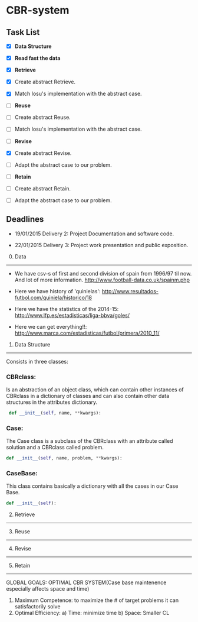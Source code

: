 CBR-system
==========

Task List
---------
- [x] **Data Structure**
- [x] **Read fast the data**
- [x] **Retrieve**
 - [x] Create abstract Retrieve.
 - [x] Match Iosu's implementation with the abstract case.
- [ ] **Reuse**
 - [ ] Create abstract Reuse.
 - [ ] Match Iosu's implementation with the abstract case.
- [ ] **Revise**
 - [x] Create abstract Revise.
 - [ ] Adapt the abstract case to our problem.
- [ ] **Retain**
 - [ ] Create abstract Retain.
 - [ ] Adapt the abstract case to our problem.


Deadlines
----------

- 19/01/2015 Delivery 2: Project Documentation and software code.

- 22/01/2015 Delivery 3: Project work presentation and public exposition.
0. Data
-------
   - We have csv-s of first and second division of spain from 1996/97 til now. And lot of more information.
                        http://www.football-data.co.uk/spainm.php

   - Here we have history of 'quinielas': http://www.resultados-futbol.com/quiniela/historico/18
   
   - Here we have the statistics of the 2014-15: http://www.lfp.es/estadisticas/liga-bbva/goles/
   
   - Here we can get everything!!: http://www.marca.com/estadisticas/futbol/primera/2010_11/

1. Data Structure
-----------------
Consists in three classes:

### CBRclass:
Is an abstraction of an object class, which can contain other instances of CBRclass 
in a dictionary of classes and can also contain other data structures in the attributes 
dictionary.

```python
 def __init__(self, name, **kwargs):
```

### Case:
The Case class is a subclass of the CBRclass with an attribute called solution and a CBRclass
called problem.

```python
def __init__(self, name, problem, **kwargs):
```

### CaseBase:
This class contains basically a dictionary with all the cases in our Case Base. 

```python
def __init__(self):
```

2. Retrieve
-----------

3. Reuse
--------

4. Revise
---------

5. Retain
---------



GLOBAL GOALS: OPTIMAL CBR SYSTEM(Case base maintenence especially affects space and time)

1.  Maximum Competence: to maximize the # of target problems it can satisfactorily solve
2.  Optimal Efficiency:
    a)  Time: minimize time
    b)  Space: Smaller CL